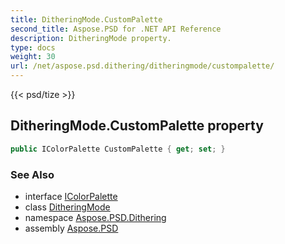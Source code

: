 ```yaml
---
title: DitheringMode.CustomPalette
second_title: Aspose.PSD for .NET API Reference
description: DitheringMode property. 
type: docs
weight: 30
url: /net/aspose.psd.dithering/ditheringmode/custompalette/
---
```

{{< psd/tize >}}
## DitheringMode.CustomPalette property

```csharp
public IColorPalette CustomPalette { get; set; }
```

### See Also

* interface [IColorPalette](../../../aspose.psd/icolorpalette/)
* class [DitheringMode](../)
* namespace [Aspose.PSD.Dithering](../../ditheringmode/)
* assembly [Aspose.PSD](../../../)


